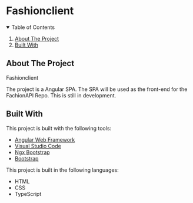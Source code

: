 # Fashionclient

<!-- TABLE OF CONTENTS -->
<details open="open">
  <summary>Table of Contents</summary>
  <ol>
    <li>
      <a href="#about-the-project">About The Project</a>
    </li>
    <li>
      <a href="#built-with">Built With</a>
    </li>
  </ol>
</details>



<!-- ABOUT THE PROJECT -->
## About The Project

Fashionclient

The project is a Angular SPA.
The SPA will be used as the front-end for the FachionAPI Repo.
This is still in development.

## Built With

This project is built with the following tools:
* [Angular Web Framework](https://angular.io/)
* [Visual Studio Code](https://code.visualstudio.com/)
* [Ngx Bootstrap](https://getbootstrap.com/)
* [Bootstrap](https://ng-bootstrap.github.io/#/home)

This project is built in the following languages:
* HTML
* CSS
* TypeScript
